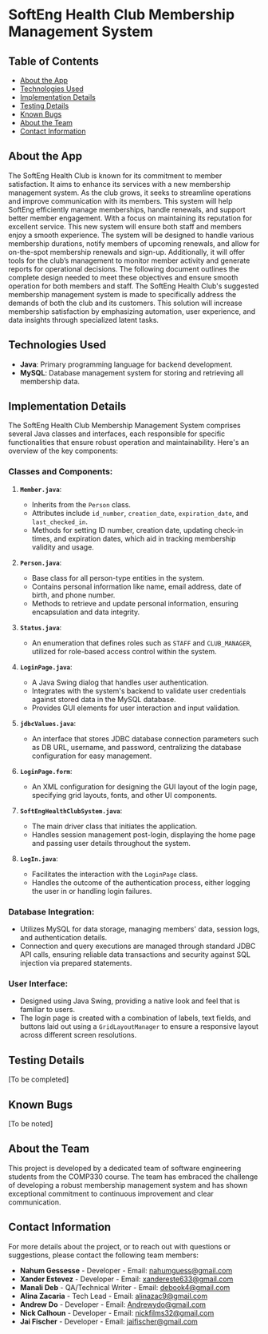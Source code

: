 # SoftEng Health Club Membership Management System

## Table of Contents
- [About the App](#about-the-app)
- [Technologies Used](#technologies-used)
- [Implementation Details](#implementation-details)
- [Testing Details](#testing-details)
- [Known Bugs](#known-bugs)
- [About the Team](#about-the-team)
- [Contact Information](#contact-information)

## About the App
The SoftEng Health Club is known for its commitment to member satisfaction. It aims to enhance its services with a new membership management system. As the club grows, it seeks to streamline operations and improve communication with its members. This system will help SoftEng efficiently manage memberships, handle renewals, and support better member engagement. With a focus on maintaining its reputation for excellent service. This new system will ensure both staff and members enjoy a smooth experience. The system will be designed to handle various membership durations, notify members of upcoming renewals, and allow for on-the-spot membership renewals and sign-up. Additionally, it will offer tools for the club’s management to monitor member activity and generate reports for operational decisions. The following document outlines the complete design needed to meet these objectives and ensure smooth operation for both members and staff. The SoftEng Health Club's suggested membership management system is made to specifically address the demands of both the club and its customers.  This solution will increase membership satisfaction by emphasizing automation, user experience, and data insights through specialized latent tasks.

## Technologies Used
- **Java**: Primary programming language for backend development.
- **MySQL**: Database management system for storing and retrieving all membership data.

## Implementation Details

The SoftEng Health Club Membership Management System comprises several Java classes and interfaces, each responsible for specific functionalities that ensure robust operation and maintainability. Here's an overview of the key components:

### Classes and Components:

1. **`Member.java`**:
   - Inherits from the `Person` class.
   - Attributes include `id_number`, `creation_date`, `expiration_date`, and `last_checked_in`.
   - Methods for setting ID number, creation date, updating check-in times, and expiration dates, which aid in tracking membership validity and usage.

2. **`Person.java`**:
   - Base class for all person-type entities in the system.
   - Contains personal information like name, email address, date of birth, and phone number.
   - Methods to retrieve and update personal information, ensuring encapsulation and data integrity.

3. **`Status.java`**:
   - An enumeration that defines roles such as `STAFF` and `CLUB_MANAGER`, utilized for role-based access control within the system.

4. **`LoginPage.java`**:
   - A Java Swing dialog that handles user authentication.
   - Integrates with the system's backend to validate user credentials against stored data in the MySQL database.
   - Provides GUI elements for user interaction and input validation.

5. **`jdbcValues.java`**:
   - An interface that stores JDBC database connection parameters such as DB URL, username, and password, centralizing the database configuration for easy management.

6. **`LoginPage.form`**:
   - An XML configuration for designing the GUI layout of the login page, specifying grid layouts, fonts, and other UI components.

7. **`SoftEngHealthClubSystem.java`**:
   - The main driver class that initiates the application.
   - Handles session management post-login, displaying the home page and passing user details throughout the system.

8. **`LogIn.java`**:
   - Facilitates the interaction with the `LoginPage` class.
   - Handles the outcome of the authentication process, either logging the user in or handling login failures.

### Database Integration:

- Utilizes MySQL for data storage, managing members' data, session logs, and authentication details.
- Connection and query executions are managed through standard JDBC API calls, ensuring reliable data transactions and security against SQL injection via prepared statements.

### User Interface:

- Designed using Java Swing, providing a native look and feel that is familiar to users.
- The login page is created with a combination of labels, text fields, and buttons laid out using a `GridLayoutManager` to ensure a responsive layout across different screen resolutions.


## Testing Details
[To be completed]

## Known Bugs
[To be noted]

## About the Team
This project is developed by a dedicated team of software engineering students from the COMP330 course. The team has embraced the challenge of developing a robust membership management system and has shown exceptional commitment to continuous improvement and clear communication.

## Contact Information
For more details about the project, or to reach out with questions or suggestions, please contact the following team members:
- **Nahum Gessesse** - Developer - Email: [nahumguess@gmail.com](mailto:nahumguess@gmail.com)
- **Xander Estevez** - Developer - Email: [xandereste633@gmail.com](mailto:xandereste633@gmail.com)
- **Manali Deb** - QA/Technical Writer - Email: [debook4@gmail.com](mailto:debook4@gmail.com)
- **Alina Zacaria** - Tech Lead - Email: [alinazac9@gmail.com](mailto:alinazac9@gmail.com)
- **Andrew Do** - Developer - Email: [Andrewydo@gmail.com](mailto:Andrewydo@gmail.com)
- **Nick Calhoun** - Developer - Email: [nickfilms32@gmail.com](mailto:nickfilms32@gmail.com)
- **Jai Fischer** - Developer - Email: [jaifischer@gmail.com](mailto:jaifischer@gmail.com)
